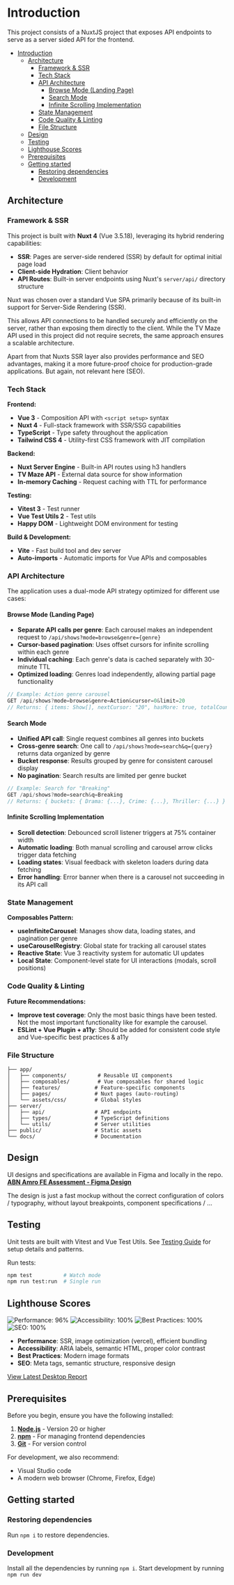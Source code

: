 # Introduction

This project consists of a NuxtJS project that exposes API endpoints to serve as a server sided API for the frontend.

- [Introduction](#introduction)
  - [Architecture](#architecture)
    - [Framework \& SSR](#framework--ssr)
    - [Tech Stack](#tech-stack)
    - [API Architecture](#api-architecture)
      - [Browse Mode (Landing Page)](#browse-mode-landing-page)
      - [Search Mode](#search-mode)
      - [Infinite Scrolling Implementation](#infinite-scrolling-implementation)
    - [State Management](#state-management)
    - [Code Quality \& Linting](#code-quality--linting)
    - [File Structure](#file-structure)
  - [Design](#design)
  - [Testing](#testing)
  - [Lighthouse Scores](#lighthouse-scores)
  - [Prerequisites](#prerequisites)
  - [Getting started](#getting-started)
    - [Restoring dependencies](#restoring-dependencies)
    - [Development](#development)

## Architecture

### Framework & SSR

This project is built with **Nuxt 4** (Vue 3.5.18), leveraging its hybrid rendering capabilities:

- **SSR**: Pages are server-side rendered (SSR) by default for optimal initial page load
- **Client-side Hydration**: Client behavior
- **API Routes**: Built-in server endpoints using Nuxt's `server/api/` directory structure

Nuxt was chosen over a standard Vue SPA primarily because of its built-in support for Server-Side Rendering (SSR).

This allows API connections to be handled securely and efficiently on the server, rather than exposing them directly to the client. While the TV Maze API used in this project did not require secrets, the same approach ensures a scalable architecture.

Apart from that Nuxts SSR layer also provides performance and SEO advantages, making it a more future-proof choice for production-grade applications. But again, not relevant here (SEO).

### Tech Stack

**Frontend:**

- **Vue 3** - Composition API with `<script setup>` syntax
- **Nuxt 4** - Full-stack framework with SSR/SSG capabilities
- **TypeScript** - Type safety throughout the application
- **Tailwind CSS 4** - Utility-first CSS framework with JIT compilation

**Backend:**

- **Nuxt Server Engine** - Built-in API routes using h3 handlers
- **TV Maze API** - External data source for show information
- **In-memory Caching** - Request caching with TTL for performance

**Testing:**

- **Vitest 3** - Test runner
- **Vue Test Utils 2** - Test utils
- **Happy DOM** - Lightweight DOM environment for testing

**Build & Development:**

- **Vite** - Fast build tool and dev server
- **Auto-imports** - Automatic imports for Vue APIs and composables

### API Architecture

The application uses a dual-mode API strategy optimized for different use cases:

#### Browse Mode (Landing Page)

- **Separate API calls per genre**: Each carousel makes an independent request to `/api/shows?mode=browse&genre={genre}`
- **Cursor-based pagination**: Uses offset cursors for infinite scrolling within each genre
- **Individual caching**: Each genre's data is cached separately with 30-minute TTL
- **Optimized loading**: Genres load independently, allowing partial page functionality

```typescript
// Example: Action genre carousel
GET /api/shows?mode=browse&genre=Action&cursor=0&limit=20
// Returns: { items: Show[], nextCursor: "20", hasMore: true, totalCount: 150 }
```

#### Search Mode

- **Unified API call**: Single request combines all genres into buckets
- **Cross-genre search**: One call to `/api/shows?mode=search&q={query}` returns data organized by genre
- **Bucket response**: Results grouped by genre for consistent carousel display
- **No pagination**: Search results are limited per genre bucket

```typescript
// Example: Search for "Breaking"
GET /api/shows?mode=search&q=Breaking
// Returns: { buckets: { Drama: {...}, Crime: {...}, Thriller: {...} } }
```

#### Infinite Scrolling Implementation

- **Scroll detection**: Debounced scroll listener triggers at 75% container width
- **Automatic loading**: Both manual scrolling and carousel arrow clicks trigger data fetching
- **Loading states**: Visual feedback with skeleton loaders during data fetching
- **Error handling**: Error banner when there is a carousel not succeeding in its API call

### State Management

**Composables Pattern:**

- **useInfiniteCarousel**: Manages show data, loading states, and pagination per genre
- **useCarouselRegistry**: Global state for tracking all carousel states
- **Reactive State**: Vue 3 reactivity system for automatic UI updates
- **Local State**: Component-level state for UI interactions (modals, scroll positions)

### Code Quality & Linting

**Future Recommendations:**

- **Improve test coverage**: Only the most basic things have been tested. Not the most important functionality like for example the carousel.
- **ESLint + Vue Plugin + a11y**: Should be added for consistent code style and Vue-specific best practices & a11y

### File Structure

```
├── app/
│   ├── components/          # Reusable UI components
│   ├── composables/         # Vue composables for shared logic
│   ├── features/           # Feature-specific components
│   ├── pages/              # Nuxt pages (auto-routing)
│   └── assets/css/         # Global styles
├── server/
│   ├── api/                # API endpoints
│   ├── types/              # TypeScript definitions
│   └── utils/              # Server utilities
├── public/                 # Static assets
└── docs/                   # Documentation
```

## Design

UI designs and specifications are available in Figma and locally in the repo.
**[ABN Amro FE Assessment - Figma Design](https://www.figma.com/design/9dXS5EyhEiaUBQzBcDuzcc/ABN-Amro-FE-Assessment?node-id=0-1&t=bwAuYkjpKPIY1mj6-1)**

The design is just a fast mockup without the correct configuration of colors / typography, without layout breakpoints, component specifications / ...

## Testing

Unit tests are built with Vitest and Vue Test Utils. See [Testing Guide](./docs/testing.md) for setup details and patterns.

Run tests:

```bash
npm test          # Watch mode
npm run test:run  # Single run
```

## Lighthouse Scores

![Performance: 96%](https://img.shields.io/badge/Performance-96%25-success)
![Accessibility: 100%](https://img.shields.io/badge/Accessibility-100%25-success)
![Best Practices: 100%](https://img.shields.io/badge/Best_Practices-100%25-success)
![SEO: 100%](https://img.shields.io/badge/SEO-100%25-success)

- **Performance**: SSR, image optimization (vercel), efficient bundling
- **Accessibility**: ARIA labels, semantic HTML, proper color contrast
- **Best Practices**: Modern image formats
- **SEO**: Meta tags, semantic structure, responsive design

[View Latest Desktop Report](https://pagespeed.web.dev/analysis?url=https://abn-fe-assignment.vercel.app&form_factor=desktop)

## Prerequisites

Before you begin, ensure you have the following installed:

1. **[Node.js](https://nodejs.org/en/download)** - Version 20 or higher
2. **[npm](https://www.npmjs.com/)** - For managing frontend dependencies
3. **[Git](https://git-scm.com/downloads)** - For version control

For development, we also recommend:

- Visual Studio code
- A modern web browser (Chrome, Firefox, Edge)

## Getting started

### Restoring dependencies

Run `npm i` to restore dependencies.

### Development

Install all the dependencies by running `npm i`.
Start development by running `npm run dev`
